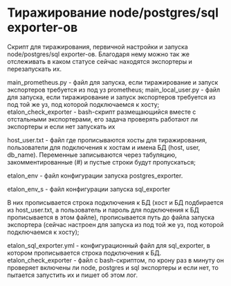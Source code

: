 # Тиражирование node/postgres/sql exporter-ов
Скрипт для тиражирования, первичной настройки и запуска node/postgres/sql exporter-ов.
Благодаря нему можно так же отслеживать в каком статусе сейчас находятся экспортеры и перезапускать их.

main_prometheus.py - файл для запуска, если тиражирование и запуск экспортеров требуется из под уз prometheus;
main_local_user.py - файл для запуска,  если тиражирование и запуск экспортеров требуется из под той же уз, под которой подключаемся к хосту;
etalon_check_exporter - bash-скрипт размещающийся вместе с отстальными экспортерами, его задача проверять работают ли экспортеры и если нет запускать их

host_user.txt - файл где прописываются хосты для тиражирования, пользователи для подключения к хостам и имена БД (host, user, db_name). Переменные записываются через табуляцию, закомментированные (#) и пустые строки будут пропускаться;

etalon_env -  файл конфигурации запуска postgres_exporter. 

etalon_env_s -  файл конфигурации запуска sql_exporter

В них прописывается строка подключения к БД (хост и БД подбирается из host_user.txt, а пользователь и пароль для подключения к БД прописывается в этом файле), прописывается путь до файла запуска экспортера (сейчас настроен для запуска из под той же уз, под которой подключаемся к хосту);

etalon_sql_exporter.yml - конфигурационный файл для sql_exporter, в котором прописывается строка подключения к БД.
etalon_check_exporter - файл с bash-скриптом, по крону раз в минуту он проверяет включены ли node, postgres и sql экспортеры и если нет, то пытается запустить их и пишет об этом лог.

